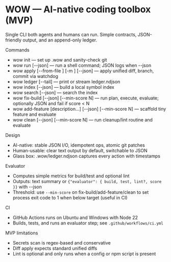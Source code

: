 # WOW — AI-native coding toolbox (MVP)

Single CLI both agents and humans can run. Simple contracts, JSON-friendly output, and an append-only ledger.

Commands
- wow init — set up .wow and sanity-check git
- wow run <cmd> [--json] — run a shell command; JSON logs when --json
- wow apply [--from-file <path>] [-m <msg>] [--json] — apply unified diff, branch, commit via watchdog
- wow ledger [--tail] — print or stream ledger.ndjson
 - wow index [--json] — build a local symbol index
 - wow search <query> [--json] — search the index
 - wow fix-build [--json] [--min-score N] — run plan, execute, evaluate; optionally JSON and fail if score < N
 - wow add-feature [description...] [--json] [--min-score N] — scaffold tiny feature and evaluate
 - wow clean [--json] [--min-score N] — run cleanup/lint routine and evaluate

Design
- AI-native: stable JSON I/O, idempotent ops, atomic git patches
- Human-usable: clear text output by default, switchable to JSON
- Glass box: .wow/ledger.ndjson captures every action with timestamps

Evaluator
- Computes simple metrics for build/test and optional lint
- Outputs: text summary or `{"evaluator": { build, test, lint?, score }}` with --json
- Threshold: use `--min-score` on fix-build/add-feature/clean to set process exit code to 1 when below target (useful in CI)

CI
- GitHub Actions runs on Ubuntu and Windows with Node 22
- Builds, tests, and runs an evaluator step; see `.github/workflows/ci.yml`

MVP limitations
- Secrets scan is regex-based and conservative
- Diff apply expects standard unified diffs
 - Lint is optional and only runs when a config or npm script is present


